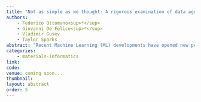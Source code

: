 ```yaml
---
title: "Not as simple as we thought: A rigorous examination of data aggregation in materials informatics"
authors:
    - Federico Ottomano<sup>*</sup>
    - Giovanni De Felice<sup>*</sup>
    - Vladimir Gusev
    - Taylor Sparks
abstract: "Recent Machine Learning (ML) developments have opened new perspectives on accelerating the discovery of new materials. However, in the field of materials informatics, the performance of ML estimators is heavily limited by the nature of the available training datasets, which are often severely restricted and unbalanced. Among practitioners, it is usually taken for granted that more data corresponds to better performance. Here, we investigate whether different ML models for property predictions benefit from the aggregation of large databases into smaller repositories. To do this, we probe three different aggregation strategies prioritizing training size, element diversity, and composition diversity. For classic ML models, our results consistently show a reduction in performance under all the considered strategies. Deep Learning models show more robustness, but most changes are not significant. Furthermore, to assess whether this is a consequence of a distribution mismatch between datasets, we simulate the data acquisition process of a single dataset and compare a random selection with prioritizing chemical diversity. We observe that prioritizing composition diversity generally leads to a slower convergence toward better accuracy. Overall, our results suggest caution when merging different data sources and discourage a biased acquisition of novel chemistries when building a training dataset."
categories:
    - materials-informatics
link: 
code: 
venue: coming soon...
thumbnail: 
layout: abstract
order: 5
---
```

